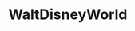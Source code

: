 ---
title: WaltDisneyWorld
crosslinks:
- DisneyHS
- youtubefactsbot
- DisneyAnimalKingdom
- u_imguralbumbot
- youtubot
- Disneyland
- disney
- autotldr
- livven
- anti_gif_bot
- churning
- TropicalWeather
- DisneyPinSwap
- MassdropBot
- beetlejuicing
- HurricaneIrmaOfficial
- kettles
- PhotoshopRequest
- funny
- disneylandparis
---